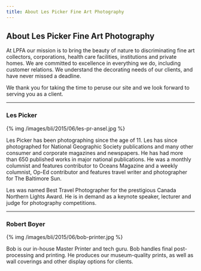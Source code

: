 ```yaml
---
title: About Les Picker Fine Art Photography
---
```

## About Les Picker Fine Art Photography

At LPFA our mission is to bring the beauty of nature to discriminating fine art collectors, corporations, health care facilities, institutions and private homes. We are committed to excellence in everything we do, including customer relations. We understand the decorating needs of our clients, and have never missed a deadline. 

We thank you for taking the time to peruse our site and we look forward to serving you as a client. 

---

### Les Picker

{% img /images/bli/2015/06/les-pr-ansel.jpg %}

Les Picker has been photographing since the age of 11. Les has since photographed for National Geographic Society publications and many other consumer and corporate magazines and newspapers. He has had more than 650 published works in major national publications. He was a monthly columnist and features contributor to Oceans Magazine and a weekly columnist, Op-Ed contributor and features travel writer and photographer for The Baltimore Sun. 

Les was named Best Travel Photographer for the prestigious Canada Northern Lights Award. He is in demand as a keynote speaker, lecturer and judge for photography competitions.  


---

### Robert Boyer

{% img /images/bli/2015/06/bob-printer.jpg %}

Bob is our in-house Master Printer and tech guru. Bob handles final post-processing and printing. He produces our museum-quality prints, as well as wall coverings and other display options for clients. 

 

